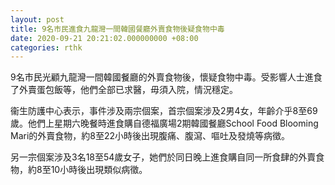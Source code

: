 ```yaml
---
layout: post
title: 9名市民進食九龍灣一間韓國餐廳外賣食物後疑食物中毒
date: 2020-09-21 20:21:02.000000000 +08:00
categories: rthk
---
```


9名市民光顧九龍灣一間韓國餐廳的外賣食物後，懷疑食物中毒。受影響人士進食了外賣蛋包飯等，他們全部已求醫，毋須入院，情況穩定。

衞生防護中心表示，事件涉及兩宗個案，首宗個案涉及2男4女，年齡介乎8至69歲。他們上星期六晚餐時進食購自德福廣場2期韓國餐廳School Food Blooming Mari的外賣食物，約8至22小時後出現腹痛、腹瀉、嘔吐及發燒等病徵。

另一宗個案涉及3名18至54歲女子，她們於同日晚上進食購自同一所食肆的外賣食物，約8至10小時後出現類似病徵。
